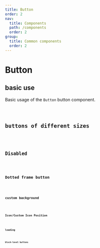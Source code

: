 ```yaml
---
title: Button
order: 2
nav:
  title: Components
  path: /components
  order: 2
group:
  title: Common components
  order: 2
---
```


# Button

## basic use

Basic usage of the `Button` button component.

<code src="./demos/index1.tsx" />

## buttons of different sizes

<code src="./demos/index2.tsx" />

## Disabled

<code src="./demos/index3.tsx" />

## Dotted frame button

<code src="./demos/index5.tsx" />

## custom background

<code src="./demos/index6.tsx" />

## Icon/Custom Icon Position

<code src="./demos/index7.tsx" />

## loading

<code src="./demos/index8.tsx" />

## block-level buttons

<code src="./demos/index9.tsx" />

<API />
